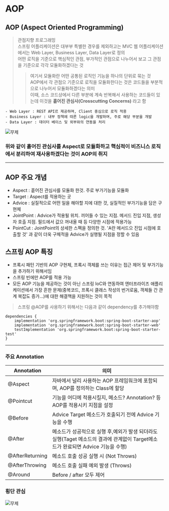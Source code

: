 # AOP
## AOP (Aspect Oriented Programming)

> 관점지향 프로그래밍   
> 스프링 어플리케이션은 대부부 특별한 경우를 제외하고는 MVC 웹 어플리케이션에서는 Web Layer, Business Layer, Data Layer로 정의   
> 어떤 로직을 기준으로 핵심적인 관점, 부가적인 관점으로 나누어서 보고 그 관점을 기준으로 각각 모듈화하겠다는 것
>> 여기서 모듈화란 어떤 공통된 로직인 기능을 하나의 단위로 묶는 것   
>> AOP에서 각 관점으 기준으로 로직을 모듈화한다는 것은 코드들을 부분적으로 나누어서 모듈화하겠다는 의미   
>> 이때, 소스 코드상에서 다른 부분에 계속 반복해서 사용하는 코드들이 있는데 이것을 **흩어진 관심사(Crosscutting Concerns)** 라고 함

```
- Web Layer : REST API르 제공하며, Client 중심으로 로직 적용
- Business Layer : 내부 정책에 따른 logic을 개발하며, 주로 해당 부분을 개발
- Data Layer : 데이터 베이스 및 외부와의 연동을 처리
```

![무제](https://user-images.githubusercontent.com/50236501/124429706-27179300-dda9-11eb-8e25-70f18083edbb.jpg)   
   
### 위와 같이 흩어진 관심사를 Aspect로 모듈화하고 핵심적이 비즈니스 로직에서 분리하여 재사용하겠다는 것이 AOP의 취지

***

## AOP 주요 개념
- Aspect : 흩어진 관심사를 모듈화 한것. 주로 부가기능을 모듈화
- Target : Aspect를 적용하는 곳
- Advice : 실질적으로 어떤 일을 해야할 지에 대한 것, 실질적인 부가기능을 담은 구현체
- JointPoint : Advice가 적용될 위치. 끼어들 수 있는 지점. 메서드 진입 지점, 생성자 호출 지점. 필드에서 값으 꺼내올 때 등 다양한 시점에 적용가능
- PointCut : JointPoint의 상세한 스펙을 정의한 것. 'A란 메서드으 진입 시점에 호출할 것' 과 같이 더욱 구체적을 Advice가 실행될 지점을 정할 수 있음


## 스프링 AOP 특징
- 프록시 패턴 기반의 AOP 구현체, 프록시 객체를 쓰는 이유는 접근 제어 및 부가기능을 추가하기 위해서임
- 스프링 빈에만 AOP를 적용 가능
- 모든 AOP 기능을 제공하는 것이 아닌 스프링 IoC와 연동하여 엔터프라이즈 애플리케이션에서 가장 흔한 문제(중복코드, 프록시 클래스 작성의 번거로움, 객체들 간 관계 복잡도 증가...)에 대한 해결책을 지원하는 것이 목적

> 스프링 @AOP를 사용하기 위해서는 다음과 같이 dependency를 추가해야함
```
dependencies {
    implementation 'org.springframework.boot:spring-boot-starter-aop'
    implementation 'org.springframework.boot:spring-boot-starter-web'
    testImplementation 'org.springframework.boot:spring-boot-starter-test'
}
```
***

### 주요 Annotation   

| Annotation |의미|
|------------|----|
|@Aspect|자바에서 널리 사용하는 AOP 프레임워크에 포함되며, AOP를 정의하는 Class에 할당|
|@Pointcut|기능을 어디에 적용시킬지, 메소드? Annotation? 등 AOP를 적용시키 지점을 설정|
|@Before|Advice Target 메소드가 호출되기 전에 Advice 기능을 수행|
|@After|메소드가 성공적으로 실행 후,예외가 발생 되더라도 실행(Taget 메소드의 결과에 관계없이 Target메소드가 완료되면 Advice 기능을 수행)|
|@AfterReturning|메소드 호출 성공 실행 시 (Not Throws)|
|@AfterThrowing|메소드 호출 실패 예외 발생 (Throws)|
|@Around|Before / after 모두 제어|


### 횡단 관심
![무제](https://user-images.githubusercontent.com/50236501/124380687-042da600-dcf9-11eb-9ee0-7008f2408798.jpg)
